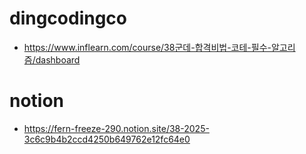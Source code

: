 # dingcodingco
- https://www.inflearn.com/course/38군데-합격비법-코테-필수-알고리즘/dashboard

# notion 
- https://fern-freeze-290.notion.site/38-2025-3c6c9b4b2ccd4250b649762e12fc64e0